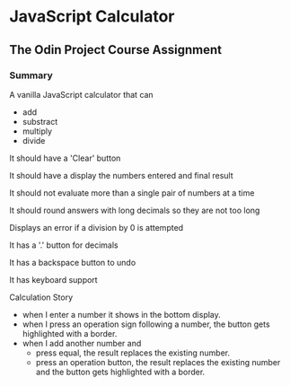 # JavaScript Calculator

## The Odin Project Course Assignment

### Summary

A vanilla JavaScript calculator that can
  * add
  * substract
  * multiply
  * divide

It should have a 'Clear' button

It should have a display the numbers entered and final result

It should not evaluate more than a single pair of numbers at a time

It should round answers with long decimals so they are not too long

Displays an error if a division by 0 is attempted

It has a '.' button for decimals

It has a backspace button to undo

It has keyboard support


Calculation Story

- when I enter a number it shows in the bottom display.
- when I press an operation sign following a number, the button gets highlighted with a border.
- when I add another number and 
  - press equal, the result replaces the existing number.
  - press an operation button, the result replaces the existing number and the button gets highlighted with a border.

